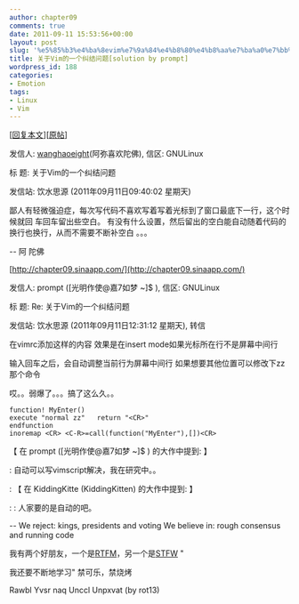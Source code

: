 ```yaml
---
author: chapter09
comments: true
date: 2011-09-11 15:53:56+00:00
layout: post
slug: '%e5%85%b3%e4%ba%8evim%e7%9a%84%e4%b8%80%e4%b8%aa%e7%ba%a0%e7%bb%93%e9%97%ae%e9%a2%98solution-by-prompt'
title: 关于Vim的一个纠结问题[solution by prompt]
wordpress_id: 188
categories:
- Emotion
tags:
- Linux
- Vim
---
```


[[回复本文](https://bbs.sjtu.edu.cn/bbspst?board=GNULinux&file=M.1315705202.A)][[原帖](https://bbs.sjtu.edu.cn/bbscon?board=GNULinux&file=M.1315705202.A)]

发信人: [wanghaoeight](https://bbs.sjtu.edu.cn/bbsqry?userid=wanghaoeight)(阿弥喜欢陀佛), 信区: GNULinux

标  题: 关于Vim的一个纠结问题

<!-- more -->

发信站: 饮水思源 (2011年09月11日09:40:02 星期天)

鄙人有轻微强迫症，每次写代码不喜欢写着写着光标到了窗口最底下一行，这个时候就回 车回车留出些空白。 有没有什么设置，然后留出的空白能自动随着代码的换行也换行，从而不需要不断补空白 。。。

-- 阿  陀佛

[http://chapter09.sinaapp.com/](http://chapter09.sinaapp.com/)

发信人: prompt ([光明作使@嘉7如梦 ~]$ ), 信区: GNULinux

标  题: Re: 关于Vim的一个纠结问题

发信站: 饮水思源 (2011年09月11日12:31:12 星期天), 转信

在vimrc添加这样的内容  效果是在insert mode如果光标所在行不是屏幕中间行

输入回车之后，会自动调整当前行为屏幕中间行  如果想要其他位置可以修改下zz那个命令

哎。。弱爆了。。。搞了这么久。。  

	
	function! MyEnter()
	execute "normal zz"   return "<CR>"
	endfunction
	inoremap <CR> <C-R>=call(function("MyEnter"),[])<CR> 
	
【 在 prompt ([光明作使@嘉7如梦 ~]$ ) 的大作中提到: 】

: 自动可以写vimscript解决，我在研究中。。 

: 【 在 KiddingKitte (KiddingKitten) 的大作中提到: 】 

: : 人家要的是自动的吧。 



-- We reject: kings, presidents and voting We believe in: rough consensus and running code 

我有两个好朋友，一个是[RTFM](https://bbs.sjtu.edu.cn/bbsqry?userid=RTFM)，另一个是[STFW](https://bbs.sjtu.edu.cn/bbsqry?userid=STFW) "

我还要不断地学习" 禁可乐，禁烧烤 

Rawbl Yvsr naq Unccl Unpxvat (by rot13)


